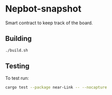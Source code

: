 # Nepbot-snapshot

Smart contract to keep track of the board.

## Building

```bash
./build.sh
```

## Testing

To test run:

```bash
cargo test --package near-Link -- --nocapture
```
